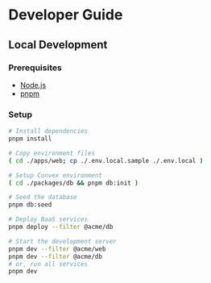 # Developer Guide

## Local Development

### Prerequisites

- [Node.js](https://nodejs.org/en/download)
- [pnpm](https://pnpm.io/installation)

### Setup

```sh
# Install dependencies
pnpm install

# Copy environment files
( cd ./apps/web; cp ./.env.local.sample ./.env.local )

# Setup Convex environment
( cd ./packages/db && pnpm db:init )

# Seed the database
pnpm db:seed

# Deploy BaaS services
pnpm deploy --filter @acme/db

# Start the development server
pnpm dev --filter @acme/web
pnpm dev --filter @acme/db
# or, run all services
pnpm dev
```
